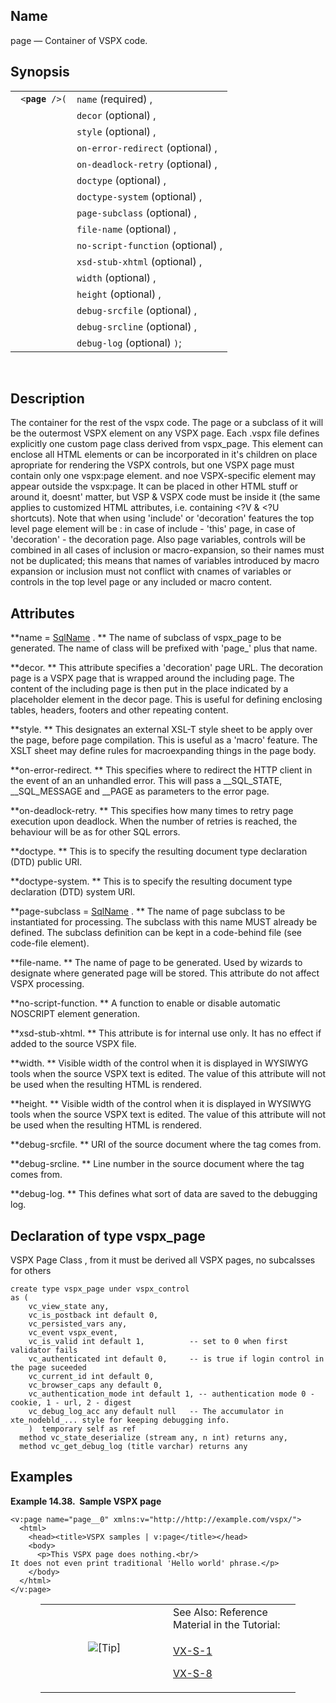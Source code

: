 <div id="vc_page" class="refentry">

<div class="titlepage">

</div>

<div class="refnamediv">

## Name

page — Container of VSPX code.

</div>

<div class="refsynopsisdiv">

## Synopsis

<div id="vc_syn_page" class="funcsynopsis">

|                      |                                   |
|----------------------|-----------------------------------|
| ` <`**`page`**` />(` | `name` (required) ,               |
|                      | `decor` (optional) ,              |
|                      | `style` (optional) ,              |
|                      | `on-error-redirect` (optional) ,  |
|                      | `on-deadlock-retry` (optional) ,  |
|                      | `doctype` (optional) ,            |
|                      | `doctype-system` (optional) ,     |
|                      | `page-subclass` (optional) ,      |
|                      | `file-name` (optional) ,          |
|                      | `no-script-function` (optional) , |
|                      | `xsd-stub-xhtml` (optional) ,     |
|                      | `width` (optional) ,              |
|                      | `height` (optional) ,             |
|                      | `debug-srcfile` (optional) ,      |
|                      | `debug-srcline` (optional) ,      |
|                      | `debug-log` (optional) `)`;       |

<div class="funcprototype-spacer">

 

</div>

</div>

</div>

<div id="vc_desc_page" class="refsect1">

## Description

The container for the rest of the vspx code. The page or a subclass of
it will be the outermost VSPX element on any VSPX page. Each .vspx file
defines explicitly one custom page class derived from vspx_page. This
element can enclose all HTML elements or can be incorporated in it's
children on place apropriate for rendering the VSPX controls, but one
VSPX page must contain only one vspx:page element. and noe VSPX-specific
element may appear outside the vspx:page. It can be placed in other HTML
stuff or around it, doesnt' matter, but VSP & VSPX code must be inside
it (the same applies to customized HTML attributes, i.e. containing \<?V
& \<?U shortcuts). Note that when using 'include' or 'decoration'
features the top level page element will be : in case of include -
'this' page, in case of 'decoration' - the decoration page. Also page
variables, controls will be combined in all cases of inclusion or
macro-expansion, so their names must not be duplicated; this means that
names of variables introduced by macro expansion or inclusion must not
conflict with cnames of variables or controls in the top level page or
any included or macro content.

</div>

<div id="vc_attrs_page" class="refsect1">

## Attributes

**name =
<a href="vc_type_sqlname.html" class="link" title="SqlName">SqlName</a>
. ** The name of subclass of vspx_page to be generated. The name of
class will be prefixed with 'page\_' plus that name.

**decor. ** This attribute specifies a 'decoration' page URL. The
decoration page is a VSPX page that is wrapped around the including
page. The content of the including page is then put in the place
indicated by a placeholder element in the decor page. This is useful for
defining enclosing tables, headers, footers and other repeating content.

**style. ** This designates an external XSL-T style sheet to be apply
over the page, before page compilation. This is useful as a 'macro'
feature. The XSLT sheet may define rules for macroexpanding things in
the page body.

**on-error-redirect. ** This specifies where to redirect the HTTP client
in the event of an an unhandled error. This will pass a \_\_SQL_STATE,
\_\_SQL_MESSAGE and \_\_PAGE as parameters to the error page.

**on-deadlock-retry. ** This specifies how many times to retry page
execution upon deadlock. When the number of retries is reached, the
behaviour will be as for other SQL errors.

**doctype. ** This is to specify the resulting document type declaration
(DTD) public URI.

**doctype-system. ** This is to specify the resulting document type
declaration (DTD) system URI.

**page-subclass =
<a href="vc_type_sqlname.html" class="link" title="SqlName">SqlName</a>
. ** The name of page subclass to be instantiated for processing. The
subclass with this name MUST already be defined. The subclass definition
can be kept in a code-behind file (see code-file element).

**file-name. ** The name of page to be generated. Used by wizards to
designate where generated page will be stored. This attribute do not
affect VSPX processing.

**no-script-function. ** A function to enable or disable automatic
NOSCRIPT element generation.

**xsd-stub-xhtml. ** This attribute is for internal use only. It has no
effect if added to the source VSPX file.

**width. ** Visible width of the control when it is displayed in WYSIWYG
tools when the source VSPX text is edited. The value of this attribute
will not be used when the resulting HTML is rendered.

**height. ** Visible width of the control when it is displayed in
WYSIWYG tools when the source VSPX text is edited. The value of this
attribute will not be used when the resulting HTML is rendered.

**debug-srcfile. ** URI of the source document where the tag comes from.

**debug-srcline. ** Line number in the source document where the tag
comes from.

**debug-log. ** This defines what sort of data are saved to the
debugging log.

</div>

<div id="vc_udt_page" class="refsect1">

## Declaration of type vspx_page

VSPX Page Class , from it must be derived all VSPX pages, no subcalsses
for others

``` screen
create type vspx_page under vspx_control
as (
    vc_view_state any,
    vc_is_postback int default 0,
    vc_persisted_vars any,
    vc_event vspx_event,
    vc_is_valid int default 1,          -- set to 0 when first validator fails
    vc_authenticated int default 0,     -- is true if login control in the page suceeded
    vc_current_id int default 0,
    vc_browser_caps any default 0,
    vc_authentication_mode int default 1, -- authentication mode 0 - cookie, 1 - url, 2 - digest
    vc_debug_log_acc any default null   -- The accumulator in xte_nodebld_... style for keeping debugging info.
    )  temporary self as ref
  method vc_state_deserialize (stream any, n int) returns any,
  method vc_get_debug_log (title varchar) returns any
```

</div>

<div id="vc_ex_page" class="refsect1">

## Examples

<div id="vc_ex_page__0" class="example">

**Example 14.38.  Sample VSPX page**

<div class="example-contents">

``` screen
<v:page name="page__0" xmlns:v="http://http://example.com/vspx/">
  <html>
    <head><title>VSPX samples | v:page</title></head>
    <body>
      <p>This VSPX page does nothing.<br/>
It does not even print traditional 'Hello world' phrase.</p>
    </body>
  </html>
</v:page>
```

</div>

</div>

  

<div class="tip" style="margin-left: 0.5in; margin-right: 0.5in;">

<table data-border="0"
data-summary="Tip: See Also: Reference Material in the Tutorial:">
<colgroup>
<col style="width: 50%" />
<col style="width: 50%" />
</colgroup>
<tbody>
<tr class="odd">
<td rowspan="2" style="text-align: center;" data-valign="top"
width="25"><img src="images/tip.png" alt="[Tip]" /></td>
<td style="text-align: left;">See Also: Reference Material in the
Tutorial:</td>
</tr>
<tr class="even">
<td style="text-align: left;" data-valign="top"><p><a
href="http://demo.openlinksw.com/tutorial/web/vx_s_1/simple.vspx"
class="ulink" target="_top">VX-S-1</a></p>
<p><a href="http://demo.openlinksw.com/tutorial/web/vx_s_8/formsty.vspx"
class="ulink" target="_top">VX-S-8</a></p></td>
</tr>
</tbody>
</table>

</div>

</div>

</div>
